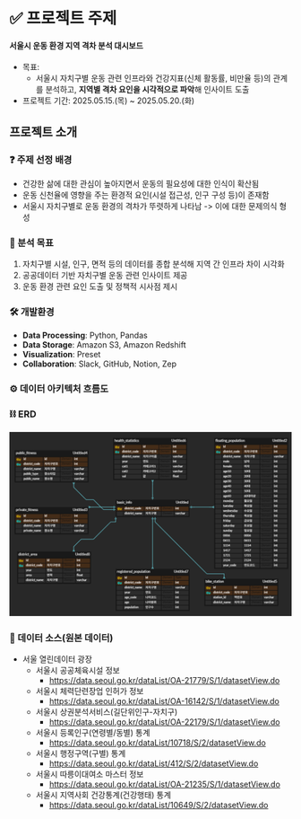 # ✅ 프로젝트 주제
#### **서울시 운동 환경 지역 격차 분석 대시보드**
- 목표:
    - 서울시 자치구별 운동 관련 인프라와 건강지표(신체 활동률, 비만율 등)의 관계를 분석하고, **지역별 격차 요인을 시각적으로 파악**해 인사이트 도출
- 프로젝트 기간: 2025.05.15.(목) ~ 2025.05.20.(화) 

## 프로젝트 소개
### ❓ 주제 선정 배경
- 건강한 삶에 대한 관심이 높아지면서 운동의 필요성에 대한 인식이 확산됨
- 운동 신천율에 영향을 주는 환경적 요인(시설 접근성, 인구 구성 등)이 존재함
- 서울시 자치구별로 운동 환경의 격차가 뚜렷하게 나타남 -> 이에 대한 문제의식 형성

### 🎯 분석 목표
1. 자치구별 시설, 인구, 면적 등의 데이터를 종합 분석해 지역 간 인프라 차이 시각화
2. 공공데이터 기반 자치구별 운동 관련 인사이트 제공
3. 운동 환경 관련 요인 도출 및 정책적 시사점 제시

### 🛠️ 개발환경
- **Data Processing**: Python, Pandas
- **Data Storage**: Amazon S3, Amazon Redshift
- **Visualization**: Preset
- **Collaboration**: Slack, GitHub, Notion, Zep

### ⚙️ 데이터 아키텍처 흐름도

### ⛓️ ERD
![ERD 이미지](erd/erd.png)

### 🔗 데이터 소스(원본 데이터)
- 서울 열린데이터 광장
    - 서울시 공공체육시설 정보
        - https://data.seoul.go.kr/dataList/OA-21779/S/1/datasetView.do
    - 서울시 체력단련장업 인허가 정보
        - https://data.seoul.go.kr/dataList/OA-16142/S/1/datasetView.do 
    - 서울시 상권분석서비스(길단위인구-자치구)
        - https://data.seoul.go.kr/dataList/OA-22179/S/1/datasetView.do 
    - 서울시 등록인구(연령별/동별) 통계
        - https://data.seoul.go.kr/dataList/10718/S/2/datasetView.do
    - 서울시 행정구역(구별) 통계
        - https://data.seoul.go.kr/dataList/412/S/2/datasetView.do
    - 서울시 따릉이대여소 마스터 정보
        - https://data.seoul.go.kr/dataList/OA-21235/S/1/datasetView.do
    - 서울시 지역사회 건강통계(건강행태) 통계
        - https://data.seoul.go.kr/dataList/10649/S/2/datasetView.do


